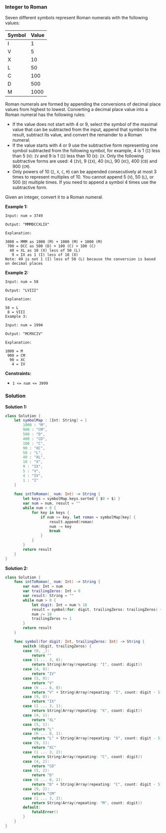 
### Integer to Roman

Seven different symbols represent Roman numerals with the following values:

| Symbol | Value |
| ------ | ----- |
| I | 1    |
| V | 5    |
| X	| 10   |
| L	| 50   |
| C	| 100  |
| D	| 500  |
| M	| 1000 |

Roman numerals are formed by appending the conversions of decimal place values from highest to lowest. Converting a decimal place value into a Roman numeral has the following rules:
* If the value does not start with 4 or 9, select the symbol of the maximal value that can be subtracted from the input, append that symbol to the result, subtract its value, and convert the remainder to a Roman numeral.
* If the value starts with 4 or 9 use the subtractive form representing one symbol subtracted from the following symbol, for example, 4 is 1 (`I`) less than 5 (`V`): `IV` and 9 is 1 (`I`) less than 10 (`X`): `IX`. Only the following subtractive forms are used: 4 (`IV`), 9 (`IX`), 40 (`XL`), 90 (`XC`), 400 (`CD`) and 900 (`CM`).
* Only powers of 10 (`I`, `X`, `C`, `M`) can be appended consecutively at most 3 times to represent multiples of 10. You cannot append 5 (`V`), 50 (`L`), or 500 (`D`) multiple times. If you need to append a symbol 4 times use the subtractive form.

Given an integer, convert it to a Roman numeral.

__Example 1:__
```
Input: num = 3749

Output: "MMMDCCXLIX"

Explanation:

3000 = MMM as 1000 (M) + 1000 (M) + 1000 (M)
 700 = DCC as 500 (D) + 100 (C) + 100 (C)
  40 = XL as 10 (X) less of 50 (L)
   9 = IX as 1 (I) less of 10 (X)
Note: 49 is not 1 (I) less of 50 (L) because the conversion is based on decimal places
```
__Example 2:__
```
Input: num = 58

Output: "LVIII"

Explanation:

50 = L
 8 = VIII
Example 3:

Input: num = 1994

Output: "MCMXCIV"

Explanation:

1000 = M
 900 = CM
  90 = XC
   4 = IV
``` 

__Constraints:__
* `1 <= num <= 3999`

### Solution
__Solution 1:__
```Swift
class Solution {
    let symbolMap : [Int: String] = [
        1000 : "M",
        900 : "CM",
        500 : "D",
        400 : "CD",
        100 : "C",
        90 : "XC",
        50 : "L",
        40 : "XL",
        10 : "X",
        9 : "IX",
        5 : "V",
        4 : "IV",
        1 : "I"
    ]
    
    func intToRoman(_ num: Int) -> String {
        let keys = symbolMap.keys.sorted { $0 > $1 }
        var num = num, result = ""
        while num > 0 {
            for key in keys {
                if num >= key, let roman = symbolMap[key] {
                    result.append(roman)
                    num -= key
                    break
                }
            }
        }
        return result
    }
}
```
__Solution 2:__
```Swift
class Solution {
    func intToRoman(_ num: Int) -> String {
        var num: Int = num
        var trailingZeros: Int = 0
        var result: String = ""
        while num > 0 {
            let digit: Int = num % 10
            result = symbol(for: digit, trailingZeros: trailingZeros) + result
            num /= 10
            trailingZeros += 1
        }
        return result
    }

    func symbol(for digit: Int, trailingZeros: Int) -> String {
        switch (digit, trailingZeros) {
        case (0, _):
            return ""
        case (1 ... 3, 0):
            return String(Array(repeating: "I", count: digit))
        case (4, 0):
            return "IV"
        case (5, 0):
            return "V"
        case (6 ... 8, 0):
            return "V" + String(Array(repeating: "I", count: digit - 5))
        case (9, 0):
            return "IX"
        case (1 ... 3, 1):
            return String(Array(repeating: "X", count: digit))
        case (4, 1):
            return "XL"
        case (5, 1):
            return "L"
        case (6 ... 8, 1):
            return "L" + String(Array(repeating: "X", count: digit - 5))
        case (9, 1):
            return "XC"
        case (1 ... 3, 2):
            return String(Array(repeating: "C", count: digit))
        case (4, 2):
            return "CD"
        case (5, 2):
            return "D"
        case (6 ... 8, 2):
            return "D" + String(Array(repeating: "C", count: digit - 5))
        case (9, 2):
            return "CM"
        case (1 ... 3, 3):
            return String(Array(repeating: "M", count: digit))
        default:
            fatalError()
        }
    }
}
```